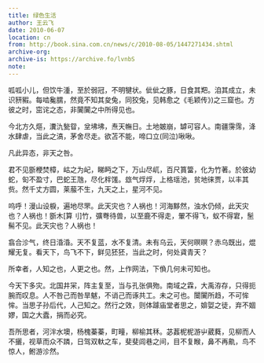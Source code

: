 ```yaml
---
title: 绿色生活
author: 王云飞
date: 2010-06-07
location: cn
from: http://book.sina.com.cn/news/c/2010-08-05/1447271434.shtml
archive-org: 
archive-is: https://archive.fo/lvnbS
note: 
---
```

呱呱小儿，但饮牛湩，至於弱冠，不明犍状。佌佌之豚，日食其羓。洎其成立，未识豜豭。每啮毚臑，然竟不知其夋兔，同狡兔，见韩愈之《毛颖传》)之三窟也。方彼之时，窋诧之态，非闠闠之中所得见也。

今北方久熰，瀵氿甃眢，坌坲坲，焘天幠日。土地皴崩，罅可容人。南疆霶霈，洚水肆虐，当此之滈，茅舍尽走。欲苫不能，啼口立(同泣)啾啾。

凡此异态，非天之咎。

君不见斵楩焚樟，岵之为屺，睇眄之下，万山尽屼，百尺篔簹，化为竹著。於彼幼蛇，匌不盈寸，巴蛇王虺，尽化柈馐。玈气烰烰，上格瑶池，贫地徕贾，以丰其赀。然千丈方圆，莱菔不生，九天之上，星河不见。

呜呼！漫山设棙，遍地尽罘。此天灾也？人祸也！河海黟然，浊水仍倾，此天灾也？人祸也！斵木[算刂]竹，彍弮待兽，以至鹿不得走，翬不得飞，蚁不得宭，髬髵不见。此天灾也？人祸也！

翕合沴气，终日涽涽。天不复蓝，水不复清。未有乌云，天何暝暝？赤乌既出，焜耀无复。看天下，鸟飞不下，鲜见狉狉，当此之时，何处貣青天？

所幸者，人知之也，人更之也。然，上作网法，下偩几何未可知也。

今天下多灾。北国井冞，阵主复至，当与孔张俱歾。南域之霖，大禹洊存，只得扼腕而叹息。人不咎己而咎旱魃，不诮己而诼共工。未之可也。闤闠所趋，不可恈恈。当思子孙后代，人己知之。然行之效，则体躆庙堂者思之，媕娿之徒，弃不婟嫪，国之大蠹，捐而必究。

吾所思者，河泮水墺，杨槐蓁蓁，町疃，柳榆其秝。苾葌柅柅游屮葳蕤，见柳而人不攦，视草而众不蹸，日驾双軑之车，斐斐闾巷之间，目不复睺，鼻不再鼽，鸟不惊人，鲋游沴然。
